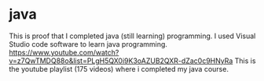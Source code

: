 # java
This is proof that I completed java (still learning) programming. I used Visual Studio code software to learn java programming. <a href="https://www.youtube.com/watch?v=z7QwTMDQ88o&list=PLgH5QX0i9K3oAZUB2QXR-dZac0c9HNyRa">https://www.youtube.com/watch?v=z7QwTMDQ88o&list=PLgH5QX0i9K3oAZUB2QXR-dZac0c9HNyRa</a> This is the youtube playlist (175 videos) where i completed my java course.
